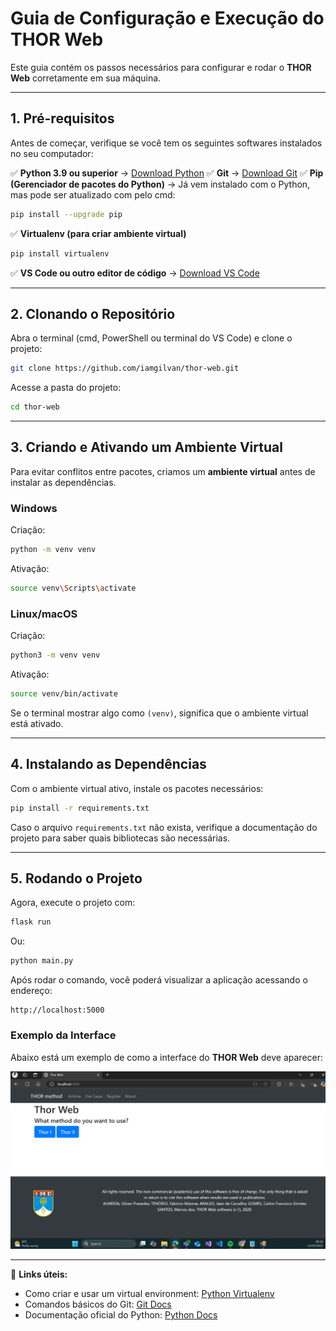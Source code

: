 # Guia de Configuração e Execução do THOR Web

Este guia contém os passos necessários para configurar e rodar o **THOR Web** corretamente em sua máquina.

---

## 1. Pré-requisitos

Antes de começar, verifique se você tem os seguintes softwares instalados no seu computador:

✅ **Python 3.9 ou superior** → [Download Python](https://www.python.org/downloads/)
✅ **Git** → [Download Git](https://git-scm.com/downloads)
✅ **Pip (Gerenciador de pacotes do Python)** → Já vem instalado com o Python, mas pode ser atualizado com pelo cmd:

```sh
pip install --upgrade pip
```

✅ **Virtualenv (para criar ambiente virtual)**

```sh
pip install virtualenv
```

✅ **VS Code ou outro editor de código** → [Download VS Code](https://code.visualstudio.com/)

---

## 2. Clonando o Repositório

Abra o terminal (cmd, PowerShell ou terminal do VS Code) e clone o projeto:

```sh
git clone https://github.com/iamgilvan/thor-web.git
```

Acesse a pasta do projeto:

```sh
cd thor-web
```

---

## 3. Criando e Ativando um Ambiente Virtual

Para evitar conflitos entre pacotes, criamos um **ambiente virtual** antes de instalar as dependências.

### Windows

Criação:

```sh
python -m venv venv
```

Ativação:

```sh
source venv\Scripts\activate
```

### Linux/macOS

Criação:

```sh
python3 -m venv venv
```

Ativação:

```sh
source venv/bin/activate
```

Se o terminal mostrar algo como `(venv)`, significa que o ambiente virtual está ativado.

---

## 4. Instalando as Dependências

Com o ambiente virtual ativo, instale os pacotes necessários:

```sh
pip install -r requirements.txt
```

Caso o arquivo `requirements.txt` não exista, verifique a documentação do projeto para saber quais bibliotecas são necessárias.

---

## 5. Rodando o Projeto

Agora, execute o projeto com:

```sh
flask run
```

Ou:

```sh
python main.py
```

Após rodar o comando, você poderá visualizar a aplicação acessando o endereço:

```
http://localhost:5000
```

### Exemplo da Interface

Abaixo está um exemplo de como a interface do **THOR Web** deve aparecer:

![THOR Web Home](thor-web-home.png)

---

📌 **Links úteis:**
- Como criar e usar um virtual environment: [Python Virtualenv](https://realpython.com/python-virtual-environments-a-primer/)
- Comandos básicos do Git: [Git Docs](https://git-scm.com/docs)
- Documentação oficial do Python: [Python Docs](https://docs.python.org/3/)
